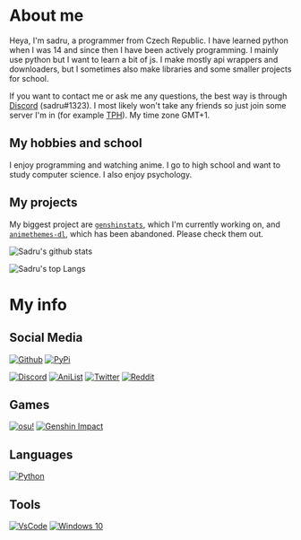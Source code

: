 # About me
Heya, I'm sadru, a programmer from Czech Republic. I have learned python when I was 14 and since then I have been actively programming. I mainly use python but I want to learn a bit of js. I make mostly api wrappers and downloaders, but I sometimes also make libraries and some smaller projects for school.

If you want to contact me or ask me any questions, the best way is through [Discord](https://discord.com/users/454513969265115137) (sadru#1323). I most likely won't take any friends so just join some server I'm in (for example [TPH](https://discord.gg/programming)). My time zone GMT+1.

## My hobbies and school
I enjoy programming and watching anime. I go to high school and want to study computer science. I also enjoy psychology.

## My projects
My biggest project are [`genshinstats`](https://github.com/thesadru/genshinstats), which I'm currently working on, and [`animethemes-dl`](https://github.com/thesadru/animethemes-dl), which has been abandoned. Please check them out.

![Sadru's github stats](https://github-readme-stats.vercel.app/api?username=thesadru&show_icons=true&theme=radical)

![Sadru's top Langs](https://github-readme-stats.vercel.app/api/top-langs/?username=thesadru&layout=compact&theme=radical)

# My info

## Social Media
[![Github](https://img.shields.io/badge/github-%23333333.svg?&logo=github&style=for-the-badge&logoColor=white)](https://github.com/thesadru)
[![PyPi](https://img.shields.io/badge/pypi-%230478D7.svg?&logo=pypi&style=for-the-badge&logoColor=white)](https://pypi.org/user/sadru)

[![Discord](https://img.shields.io/badge/discord-%237289DA.svg?&logo=discord&style=for-the-badge&logoColor=white)](https://discord.com/users/454513969265115137)
[![AniList](https://img.shields.io/badge/anilist-%23000FFF.svg?&logo=anilist&style=for-the-badge&logoColor=white)](https://anilist.co/user/sadru)
[![Twitter](https://img.shields.io/badge/twitter-%2355ACEE.svg?&logo=twitter&style=for-the-badge&logoColor=white)](https://twitter.com/thesadru)
[![Reddit](https://img.shields.io/badge/reddit-%23FF4500.svg?&logo=reddit&style=for-the-badge&logoColor=white)](https://www.reddit.com/user/thesadru)

## Games
[![osu!](https://img.shields.io/badge/osu!-%23ff66aa.svg?&logo=osu!&style=for-the-badge&logoColor=white)](https://osu.ppy.sh/users/16573307)
[![Genshin Impact](https://img.shields.io/badge/Genshin%20Impact-%23555555.svg?&logo=genshin&style=for-the-badge&logoColor=white)](https://www.hoyolab.com/genshin/accountCenter/gameRecord?id=8366222)

## Languages
[![Python](https://img.shields.io/badge/python-3.9-%234B8BBE.svg?&logo=python&style=for-the-badge&logoColor=white)](https://www.python.org/)

## Tools
[![VsCode](https://img.shields.io/badge/VsCode-%230078D7.svg?&logo=vscode&style=for-the-badge&logoColor=white)](https://code.visualstudio.com/)
[![Windows 10](https://img.shields.io/badge/windows-10-%230078D7.svg?&logo=windows&style=for-the-badge&logoColor=white)](https://www.linux.org/)
